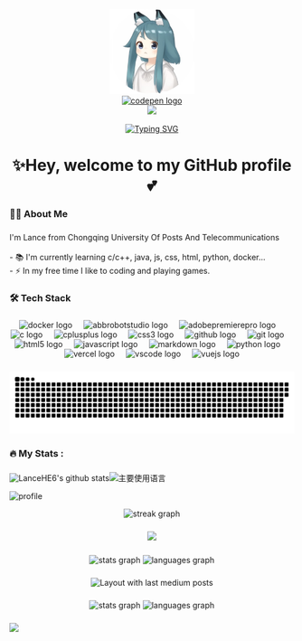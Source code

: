 <div align="center">
  <img height="150" src="images/avatar.png"  />
</div>

<div align="center">
  <a href="https://codepen.io/LanceHE6" target="_blank">
    <img src="https://img.shields.io/static/v1?message=Codepen&logo=codepen&label=Hi&color=000000&logoColor=&labelColor=&style=for-the-badge" height="25" alt="codepen logo"  />
  </a>
</div>
<div align="center">
  <img src="https://visitor-badge.laobi.icu/badge?page_id=LanceHE6.LanceHE6&"  />
</div>

<div align="center">

[![Typing SVG](https://readme-typing-svg.demolab.com?font=Fira+Code&weight=500&size=25&pause=1000&color=631DF7&background=FFFFFF00&center=true&vCenter=true&width=435&lines=Technology+Changes+Life)](https://git.io/typing-svg)

</div>

<h1 align="center">✨Hey, welcome to my GitHub profile💕</h1>


###

<h3 align="left">👩‍💻  About Me</h3>

###

<p align="left">I'm Lance from Chongqing University Of Posts And Telecommunications<br><br>- 📚 I'm currently learning c/c++, java, js, css, html, python, docker...<br>- ⚡ In my free time I like to coding and playing games.</p>

###

<h3 align="left">🛠 Tech Stack</h3>

###

<div align="center">
  <img src="https://cdn.jsdelivr.net/gh/devicons/devicon/icons/docker/docker-plain-wordmark.svg" height="40" alt="docker logo"  />
  <img width="12" />
  <img src="https://skillicons.dev/icons?i=bots" height="40" alt="abbrobotstudio logo"  />
  <img width="12" />
  <img src="https://skillicons.dev/icons?i=pr" height="40" alt="adobepremierepro logo"  />
  <img width="12" />
  <img src="https://skillicons.dev/icons?i=c" height="40" alt="c logo"  />
  <img width="12" />
  <img src="https://skillicons.dev/icons?i=cpp" height="40" alt="cplusplus logo"  />
  <img width="12" />
  <img src="https://skillicons.dev/icons?i=css" height="40" alt="css3 logo"  />
  <img width="12" />
  <img src="https://skillicons.dev/icons?i=github" height="40" alt="github logo"  />
  <img width="12" />
  <img src="https://skillicons.dev/icons?i=git" height="40" alt="git logo"  />
  <img width="12" />
  <img src="https://skillicons.dev/icons?i=html" height="40" alt="html5 logo"  />
  <img width="12" />
  <img src="https://skillicons.dev/icons?i=js" height="40" alt="javascript logo"  />
  <img width="12" />
  <img src="https://skillicons.dev/icons?i=md" height="40" alt="markdown logo"  />
  <img width="12" />
  <img src="https://skillicons.dev/icons?i=py" height="40" alt="python logo"  />
  <img width="12" />
  <img src="https://skillicons.dev/icons?i=vercel" height="40" alt="vercel logo"  />
  <img width="12" />
  <img src="https://skillicons.dev/icons?i=vscode" height="40" alt="vscode logo"  />
  <img width="12" />
  <img src="https://skillicons.dev/icons?i=vue" height="40" alt="vuejs logo"  />
</div>

###

<img src="https://raw.githubusercontent.com/LanceHE6/LanceHE6/output/snake.svg" alt="Snake animation" />

###

<h3 align="left">🔥   My Stats :</h3>

###

![LanceHE6's github stats](https://github-readme-stats.vercel.app/api?username=LanceHE6&hide_title=false&hide_border=true&show_icons=true&include_all_commits=true&line_height=20&bg_color=0,EC6C6C,FFD479,FFFC79,73FA79&theme=graywhite&locale=cn)![主要使用语言](https://github-readme-stats.vercel.app/api/top-langs/?username=LanceHE6&hide_title=false&hide_border=true&layout=compact&bg_color=0,73FA79,73FDFF,D783FF&theme=graywhite&locale=cn)

![profile](https://github-profile-trophy.vercel.app/?username=LanceHE6&theme=algolia&column=8)

<div align="center">
  <img src="https://streak-stats.demolab.com?user=LanceHE6&locale=en&mode=daily&theme=dark&hide_border=false&border_radius=5&order=3" height="220" alt="streak graph"  />
</div>

###

<div align="center">
  <img src="https://profile-counter.glitch.me/LanceHE6/count.svg?"  />
</div>

###

<div align="center">
  <img src="https://github-readme-stats.vercel.app/api?username=LanceHE6&hide_title=false&hide_rank=false&show_icons=true&include_all_commits=true&count_private=true&disable_animations=false&theme=dracula&locale=en&hide_border=false&order=1" height="150" alt="stats graph"  />
  <img src="https://github-readme-stats.vercel.app/api/top-langs?username=LanceHE6&locale=en&hide_title=false&layout=compact&card_width=320&langs_count=5&theme=dracula&hide_border=false&order=2" height="150" alt="languages graph"  />
</div>

###

<div align="center">
  <img src="https://github-read-medium-git-main.pahlevikun.vercel.app/latest?limit=4" alt="Layout with last medium posts"  />
</div>

###

<div align="center">
  <img src="https://github-readme-stats.vercel.app/api?username=LanceHE6&hide_title=false&hide_rank=false&show_icons=true&include_all_commits=true&count_private=true&disable_animations=false&theme=dracula&locale=en&hide_border=false&order=1" height="150" alt="stats graph"  />
  <img src="https://github-readme-stats.vercel.app/api/top-langs?username=LanceHE6&locale=en&hide_title=false&layout=compact&card_width=320&langs_count=5&theme=dracula&hide_border=false&order=2" height="150" alt="languages graph"  />
</div>

###

![](https://activity-graph.herokuapp.com/graph?username=LanceHE6&theme=github)

###
